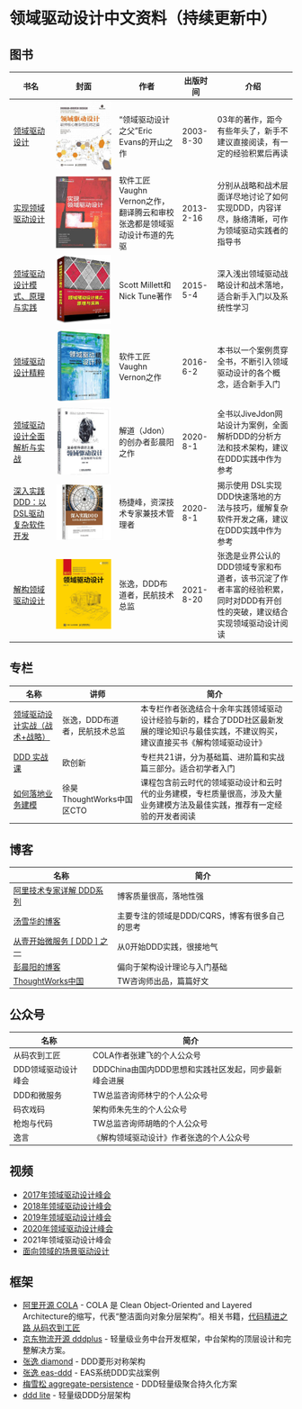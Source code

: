 # 领域驱动设计中文资料（持续更新中）
## 图书

| 书名|封面|作者  |出版时间  | 介绍 |
| --- | --- | --- | ---  | --- |
| [领域驱动设计](https://union-click.jd.com/jdc?e=&p=JF8BAOkJK1olXDYCV1dbCUoQB19MRANLAjZbERscSkAJHTdNTwcKARlZAUEPVhcJRT9LT0VSBVJESw4PTRNJXGFOSxhBJVMOVF1UDkoWBGs4ezhOKEFBHDU-QB9DWREWTTldPwd6ElJROE4XAm4MElwcXwMyV19eC00SAm4AHGslXQUyAjBdCUoWAm4NH1wSbQQDVVtcDEkVBm04G1wXVAYDXF9bDEkeB18PG1IlhZS9gdbn3MWB2vmnK2slXjYyZF5tC3tVbThaSFMTWAAFA10KCE4WA2hYHVlHClEEXQ5VCxgRVG9dK1kUXAILZA)|![avatar](领域驱动设计.jpg)|“领域驱动设计之父”Eric Evans的开山之作  |2003-8-30 |03年的著作，距今有些年头了，新手不建议直接阅读，有一定的经验积累后再读  |
| [实现领域驱动设计](https://union-click.jd.com/jdc?e=&p=JF8BAOkJK1olXDYCVFteCkgTBF9MRANLAjZbERscSkAJHTdNTwcKARlZAUEPVhcJRT9LT0VSBVJESw4PTRNJXGFOSxhBJVMOVF5YC0kUB2g4czBTHH1jPD8-cxdlAglJTy8RFV1kJFJROE4XAm4MElwcXwMyV19eC00SAm4AHGslXQUyAjBdCUoWAm4NG14WbQQDVVtcDEkVBm04G1wXVAYDXF9YD0sTAF8PG1IlhZS9gdbn3MWB2vmnK2slXjYyZF5tC3tVbWsPHVIXDgNXXA0NW04fAWgBHF9FXAMABApZWkkSUzsAK1kUXAILZA) |![avatar](实现领域驱动设计.png)|软件工匠Vaughn Vernon之作，翻译腾云和审校张逸都是领域驱动设计布道的先驱 |2013-2-16| 分别从战略和战术层面详尽地讨论了如何实现DDD，内容详尽，脉络清晰，可作为领域驱动实践者的指导书|
|[领域驱动设计模式、原理与实践](https://union-click.jd.com/jdc?e=&p=JF8BAOkJK1olXDYCVFdVCEsXBF9MRANLAjZbERscSkAJHTdNTwcKARlZAUEPVhcJRT9LT0VSBVJESw4PTRNJXGFOSxhBJVMOVF5UAEsXA2g4RQcLDWdEUAg-CQNOZBJybBBSXV1FAlJROE4XAm4MElwcXwMyV19eC00SAm4AHGslXQUyAjBdCUoWAm4NG1sVbQQDVVtcDEkVBm04G1wXVAYDXF9cCUMVA18PG1IlhZS9gdbn3MWB2vmnK2slXjYyZF5tC3tVbTwIG11GCAACUlZUC04fUDxbGl1BXAJQVV9YDUpECmoLK1kUXAILZA) |![avatar](领域驱动设计模式、原理与实践.jpg)| Scott Millett和Nick Tune著作  |2015-5-4 | 深入浅出领域驱动战略设计和战术落地，适合新手入门以及系统性学习|
| [领域驱动设计精粹](https://union-click.jd.com/jdc?e=&p=JF8BAOkJK1olXDYCV1tYDkoeAF9MRANLAjZbERscSkAJHTdNTwcKARlZAUEPVhcJRT9LT0VSBVJESw4PTRNJXGFOSxhBJVMOVF1YDU0WCmw4fyNVJlxcPD04cxtsQDkBSUEXR2FiNFJROE4XAm4MElwcXwMyV19eC00SAm4AHGslXQUyAjBdCUoWAm4NG14WbQQDVVtcDEkVBm04G1wXVAYDXF5cAUoSB18PG1IlhZS9gdbn3MWB2vmnK2slXjYyZF5tC3tVbW9fS1odCFUDVA4KC04VVG4BT14WVQdSAVhfDUlAC2ZaK1kUXAILZA) |![avatar](领域驱动设计精粹.jpg)| 软件工匠Vaughn Vernon之作  |2016-6-2 | 本书以一个案例贯穿全书，不断引入领域驱动设计的各个概念，适合新手入门|
|[领域驱动设计全面解析与实战](https://union-click.jd.com/jdc?e=&p=JF8BAOkJK1olXDYCV1ZZAU8TCl9MRANLAjZbERscSkAJHTdNTwcKARlZAUEPVhcJRT9LT0VSBVJESw4PTRNJXGFOSxhBJVMOVF1VDEITB2Y4YghCJU4AUjY9AC1IWD9fbS1lABwKNFJROE4XAm4MElwcXwMyV19eC00SAm4AHGslXQUyAjBdCUoWAm4NGl8WbQQDVVtcDEkVBm04G1wXVAYDXVdUDkwTAV8PG1IlhZS9gdbn3MWB2vmnK2slXjYyZF5tC3tVbTtbGF9HVQYGVlcKX05DB24AEwhCXAMHUgtbWhhCV2kNK1kUXAILZA) |![avatar](领域驱动设计全面解析与实战.jpg)| 解道（Jdon）的创办者彭晨阳之作 |2020-8-1 | 全书以JiveJdon网站设计为案例，全面解析DDD的分析方法和技术架构，建议在DDD实践中作为参考|
|[深入实践DDD：以DSL驱动复杂软件开发](https://union-click.jd.com/jdc?e=&p=JF8BAOkJK1olXDYCV1dfDUoXBV9MRANLAjZbERscSkAJHTdNTwcKARlZAUEPVhcJRT9LT0VSBVJESw4PTRNJXGFOSxhBJVMOVF1UCk4WA2k4HwBcO1tBAx09Th98YSpAeAdFAEcDNFJROE4XAm4MElwcXwMyV19eC00SAm4AHGslXQUyAjBdCUoWAm4NGl8WbQQDVVtcDEkVBm04G1wXVAYDXVdZDEwVBl8PG1IlhZS9gdbn3MWB2vmnK2slXjYyZF5tC3tVbT9bEgtGWA8DAw0NDk4TB2kASF0WCAdWU11VCUoQBm8NK1kUXAILZA) |![avatar](深入实践DDD：以DSL驱动复杂软件开发.jpg)| 杨捷峰，资深技术专家兼技术管理者 |2020-8-1 | 揭示使用 DSL实现DDD快速落地的方法与技巧，缓解复杂软件开发之痛，建议在DDD实践中作为参考|
| [解构领域驱动设计](https://union-click.jd.com/jdc?e=&p=JF8BAOkJK1olXDYCVlxbAU0QAl9MRANLAjZbERscSkAJHTdNTwcKARlZAUEPVhcJRT9LT0VSBVJESw4PTRNJXGFOSxhBJVMOVFxfDkIRBG44Ug9UK3JGDjc_XUxlVjNxSA5VA1oDNFJROE4XAm4MElwcXwMyV19eC00SAm4AHGslXQUyAjBdCUoWAm4NH1wSbQQDVVtcDEkVBm04G1wXVAYDXVhdCkwTCl8PG1IlhZS9gdbn3MWB2vmnK2slXjYyZF5tC3tVbT9aGV9GVQMAVl5YAE5FAj1bEl0dClMFVQ4JXU8SBzsPK1kUXAILZA) |![avatar](解构领域驱动设计.jpg)|张逸，DDD布道者，民航技术总监 |2021-8-20| 张逸是业界公认的DDD领域专家和布道者，该书沉淀了作者丰富的经验积累，同时对DDD有开创性的突破，建议结合实现领域驱动设计阅读|

## 专栏
| 名称|讲师|简介|
| --- | --- | --- | 
|[领域驱动设计实战（战术+战略）](https://gitbook.cn/gitchat/column/5cdab7fb34b6ed1398fd8de7)|张逸，DDD布道者，民航技术总监|本专栏作者张逸结合十余年实践领域驱动设计经验与新的，糅合了DDD社区最新发展的理论知识与最佳实践，不建议购买，建议直接买书《解构领域驱动设计》  |
|[DDD 实战课](http://gk.link/a/10LKM) |欧创新|专栏共21讲，分为基础篇、进阶篇和实战篇三部分。适合初学者入门 |
|[如何落地业务建模](http://gk.link/a/10LKf)|徐昊 ThoughtWorks中国区CTO| 课程包含前云时代的领域驱动设计和云时代的业务建模，专栏质量很高，涉及大量业务建模方法及最佳实践，推荐有一定经验的开发者阅读|

## 博客
| 名称 |简介 |
| --- | --- | 
|[阿里技术专家详解 DDD系列](https://blog.csdn.net/Taobaojishu/article/details/100425428)|博客质量很高，落地性强|
|[汤雪华的博客](https://www.cnblogs.com/netfocus/category/361987.html)|主要专注的领域是DDD/CQRS，博客有很多自己的思考|
|[从壹开始微服务 [ DDD ] 之一](https://www.cnblogs.com/laozhang-is-phi/p/9806335.html) |从0开始DDD实践，很接地气|
|[彭晨阳的博客](https://www.jdon.com/ddd.html)|偏向于架构设计理论与入门基础|
|[ThoughtWorks中国](https://zhuanlan.zhihu.com/c_137428247)|TW咨询师出品，篇篇好文|

## 公众号

| 名称 |简介 |
| --- | --- | 
| 从码农到工匠 | COLA作者张建飞的个人公众号|
| DDD领域驱动设计峰会 | DDDChina由国内DDD思想和实践社区发起，同步最新峰会进展|
| DDD和微服务 | TW总监咨询师林宁的个人公众号|
| 码农戏码 | 架构师朱先生的个人公众号|
| 枪炮与代码 | TW总监咨询师胡皓的个人公众号|
| 逸言 | 《解构领域驱动设计》作者张逸的个人公众号|

## 视频
- [2017年领域驱动设计峰会](https://www.itdks.com/Home/Act/apply?id=1790)
- [2018年领域驱动设计峰会](https://www.itdks.com/Home/Act/apply?id=2638)
- [2019年领域驱动设计峰会](https://www.itdks.com/Home/Act/apply?id=3188)
- [2020年领域驱动设计峰会](https://app.ma.scrmtech.com/meetings-api/sapIndex/SapSourceData?pf_uid=7019_1254&sid=26124&source=2&pf_type=3&channel_id=838&channel_name=fuwuhao&tag_id=478868299c60f4d9)
- 2021年领域驱动设计峰会
- [面向领域的场景驱动设计](https://developer.aliyun.com/topic/2020/1?s=%E6%9E%B6%E6%9E%84%E8%AE%BE%E8%AE%A1%E4%B8%8E%E4%BB%A3%E7%A0%81%E6%99%BA%E8%83%BD%E4%B8%93%E5%9C%BA&v=43237)

## 框架
- [阿里开源 COLA](https://github.com/alibaba/COLA) - COLA 是 Clean Object-Oriented and Layered Architecture的缩写，代表“整洁面向对象分层架构”。相关书籍，[代码精进之路 从码农到工匠](https://union-click.jd.com/jdc?e=&p=JF8BAOkJK1olXDYCV1ldC04XBV9MRANLAjZbERscSkAJHTdNTwcKARlZAUEPVhcJRT9LT0VSBVJESw4PTRNJXGFOSxhBJVMOVF1aCEgSA2k4HDMUBn9GPQI-WgMTYTNMZgRtInhjAlJROE4XAm4MElwcXwMyV19eC00SAm4AHGslXQUyAjBdCUoWAm4NH1wSbQQDVVtcDEkVBm04G1wXVAYDXFxaCUgRAl8PG1IlhZS9gdbn3MWB2vmnK2slXjYyZF5tC3tVbTgMGAkVXgQKXVtdWk5HVm1bHQ5BCAZRUV8NDRsWAm1bK1kUXAILZA)
- [京东物流开源 dddplus](https://github.com/dddplus/dddplus) - 轻量级业务中台开发框架，中台架构的顶层设计和完整解决方案。
- [张逸 diamond](https://github.com/agiledon/diamond) - DDD菱形对称架构
- [张逸 eas-ddd](https://github.com/agiledon/eas-ddd) - EAS系统DDD实战案例
- [梅雪松 aggregate-persistence](https://github.com/meixuesong/aggregate-persistence) - DDD轻量级聚合持久化方案
- [ddd lite](https://github.com/domain-driven-design/ddd-lite-example) - 轻量级DDD分层架构
  

